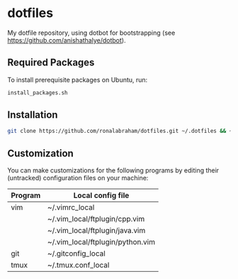 # dotfiles
My dotfile repository, using dotbot for bootstrapping (see https://github.com/anishathalye/dotbot).

## Required Packages
To install prerequisite packages on Ubuntu, run:
```bash
install_packages.sh
```

## Installation
```bash
git clone https://github.com/ronalabraham/dotfiles.git ~/.dotfiles && ~/.dotfiles/install
```
## Customization
You can make customizations for the following programs by editing their (untracked) configuration files on your machine:

| Program     | Local config file                |
| ----------- | -------------------------------- |
| vim         | ~/.vimrc_local                   |
|             | ~/.vim_local/ftplugin/cpp.vim    |
|             | ~/.vim_local/ftplugin/java.vim   |
|             | ~/.vim_local/ftplugin/python.vim |
| git         | ~/.gitconfig_local               |
| tmux        | ~/.tmux.conf_local               |
